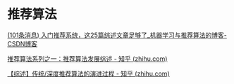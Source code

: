# 推荐算法

[(101条消息) 入门推荐系统，这25篇综述文章足够了_机器学习与推荐算法的博客-CSDN博客](https://blog.csdn.net/weixin_44289754/article/details/106485578)

[推荐算法系列之一：推荐算法发展综述 - 知乎 (zhihu.com)](https://zhuanlan.zhihu.com/p/389785446)

[【综述】传统/深度推荐算法的演进过程 - 知乎 (zhihu.com)](https://zhuanlan.zhihu.com/p/406136568)